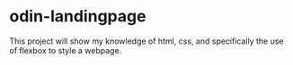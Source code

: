 # odin-landingpage

This project will show my knowledge of html, css, and specifically the use of flexbox to style a webpage.